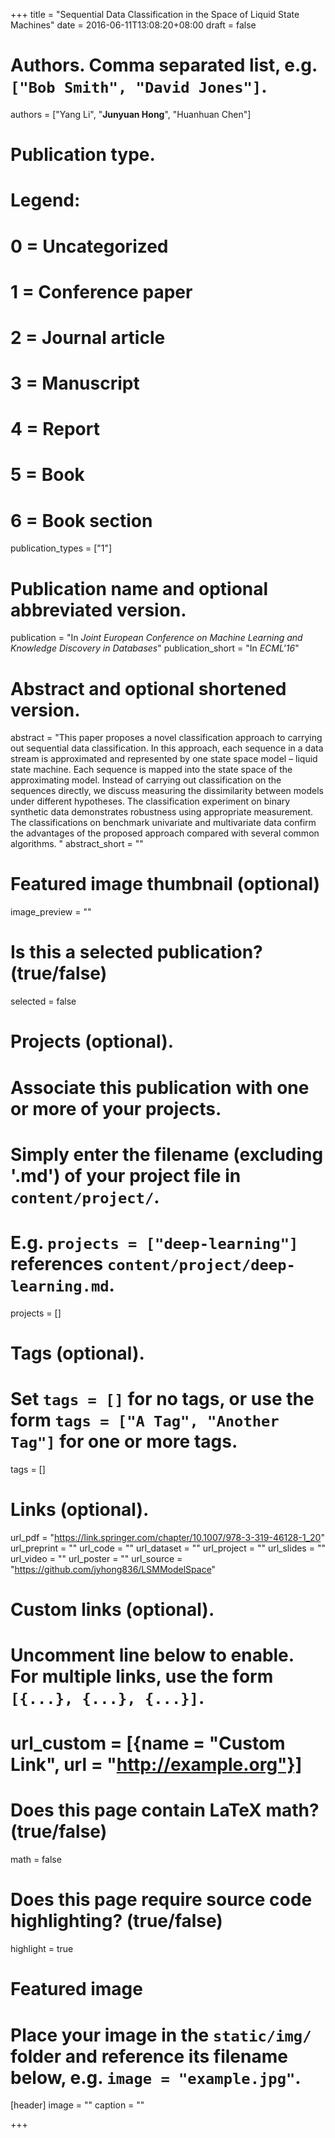 +++
title = "Sequential Data Classification in the Space of Liquid State Machines"
date = 2016-06-11T13:08:20+08:00
draft = false

# Authors. Comma separated list, e.g. `["Bob Smith", "David Jones"]`.
authors = ["Yang Li", "**Junyuan Hong**", "Huanhuan Chen"]

# Publication type.
# Legend:
# 0 = Uncategorized
# 1 = Conference paper
# 2 = Journal article
# 3 = Manuscript
# 4 = Report
# 5 = Book
# 6 = Book section
publication_types = ["1"]

# Publication name and optional abbreviated version.
publication = "In *Joint European Conference on Machine Learning and Knowledge Discovery in Databases*"
publication_short = "In *ECML'16*"

# Abstract and optional shortened version.
abstract = "This paper proposes a novel classification approach to carrying out sequential data classification. In this approach, each sequence in a data stream is approximated and represented by one state space model – liquid state machine. Each sequence is mapped into the state space of the approximating model. Instead of carrying out classification on the sequences directly, we discuss measuring the dissimilarity between models under different hypotheses. The classification experiment on binary synthetic data demonstrates robustness using appropriate measurement. The classifications on benchmark univariate and multivariate data confirm the advantages of the proposed approach compared with several common algorithms. "
abstract_short = ""

# Featured image thumbnail (optional)
image_preview = ""

# Is this a selected publication? (true/false)
selected = false

# Projects (optional).
#   Associate this publication with one or more of your projects.
#   Simply enter the filename (excluding '.md') of your project file in `content/project/`.
#   E.g. `projects = ["deep-learning"]` references `content/project/deep-learning.md`.
projects = []

# Tags (optional).
#   Set `tags = []` for no tags, or use the form `tags = ["A Tag", "Another Tag"]` for one or more tags.
tags = []

# Links (optional).
url_pdf = "https://link.springer.com/chapter/10.1007/978-3-319-46128-1_20"
url_preprint = ""
url_code = ""
url_dataset = ""
url_project = ""
url_slides = ""
url_video = ""
url_poster = ""
url_source = "https://github.com/jyhong836/LSMModelSpace"

# Custom links (optional).
#   Uncomment line below to enable. For multiple links, use the form `[{...}, {...}, {...}]`.
# url_custom = [{name = "Custom Link", url = "http://example.org"}]

# Does this page contain LaTeX math? (true/false)
math = false

# Does this page require source code highlighting? (true/false)
highlight = true

# Featured image
# Place your image in the `static/img/` folder and reference its filename below, e.g. `image = "example.jpg"`.
[header]
image = ""
caption = ""

+++
